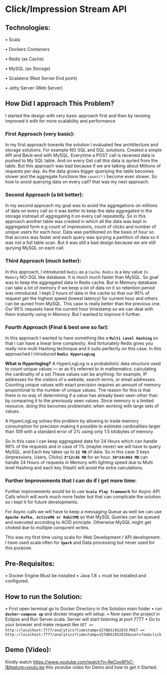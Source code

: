 # Click/Impression Stream API

## Technologies:

•	Scala

•	Dockers Containers

•	Redis (as Cache)

•	MySQL (as Storage)

•	Scalatera (Rest Server End point)

•	Jetty Server (Web Server)


## How Did I approach This Problem?

I started the design with very basic approach first and then by revising improved it with for more scalability and performance

### First Approach (very basic):

In my first approach towards the solution I evaluated few archtitecture and storage solutions. For example NO SQL and SQL solutions. Created a simple API and Back-end with MySQL. Everytime a POST call is received data is pushed to My SQL table. And on every Get call this data is quried from the table. But this approach was bad because if we are talking about Millions of requests per day. As the data grows bigger queriying the table becomes slower and the aggregate functions like `count(*)` become even slower. So how to avoid querying data on every call? that was my next approach.

### Second Approach (a bit better):
In my second approach my goal was to avoid the aggregations on millions of data on every call so it was better to keep the data aggregated in the storage instread of aggregating it on every call repeatedly. So in this approach another table was created in which all the data was kept in aggregated form e.g count of impressions, count of clicks and number of unique users for each hour. Data was partitioned on the basis of hour so that access was faster and each query was qurying a partition of data so it was not a full table scan. But it was still a bad design because we are still qurying MySQL on each call.

### Third Approach (much better):

In this approach, I introduced `Redis` as a `Cache`. `Redis` is a key value `In Memory` NO-SQL like database. It is much much faster than MySQL. So goal was to keep the aggregated data in Redis cache. But in Memory database can take a lot of memory if we keep a lot of data on it so retention period was introduced. I kept 2 hours of data in the cache so that our 95% of request get the highest speed (lowest latency) for current hour and others can be quried from MySQL. This case is really better than the previous one. Our 95% requests have the current hour timestamp so we can deal with them instantly using in Memory. But I wanted to improve it further.

### Fourth Approach (Final & best one so far):
In this approach I wanted to have something like a **`Multi Level Hashing`** so that i can have a linear time complexity. And fortunately Redis gives you really nice multi Hashing technique and it suits perfectly on this case. In this approached I introduced **`Redis HyperLogLog`** 

**What is Hyperloglog?**
A HyperLogLog is a probabilistic data structure used to count unique values — or as it’s referred to in mathematics: calculating the cardinality of a set.These values can be anything: for example, IP addresses for the visitors of a website, search terms, or email addresses.
Counting unique values with exact precision requires an amount of memory proportional to the number of unique values. The reason for this is that there is no way of determining if a value has already been seen other than by comparing it to the previously seen values.
Since memory is a limited resource, doing this becomes problematic when working with large sets of values.

A HyperLogLog solves this problem by allowing to trade memory consumption for precision making it possible to estimate cardinalities larger than 109 with a standard error of 2% using only 1.5 kilobytes of memory

So in this case I can keep aggregated data for 24 Hours which can handle 99% of the requests and in case of 1% (maybe never) we will have to query MySQL. and Each key takes up to **`12 MB`** of data. So in this case 3 keys (impressions, Users, Clicks) **`3*12=36 MB`** for an hour. **`36*24=864 MB`** can handle 24 Hours of requests in Memory with lighting speed due to Multi level Hashing and each key (Hash) will avoid the extra calculations.

### Further Improvements that I can do if I get more time:
Further improvements would be to use **`Scala Play framework`** for Async API Calls which will work much more faster but that can complicate the solution so i kept it for future developments.

For Async calls we will have to keep a messaging Queue as well we can use **`Apache Kafka, ActiveMQ or RabitMQ`** so that MySQL Queries can be queued and executed according to ACID principle. Otherwise MySQL might get choked due to multiple conqurent writes.

This was my first time using scala for Web Development / API development. I have used scala often for **`Spark`** and Data processing but never used for this purpose. 


## Pre-Requisites:
•	Docker Engine Must be installed
•	Java 1.8 + must be installed and configured.


## How to run the Solution:

•	First open terminal go to Docker Directory in the Solution main folder
•	run **`docker-compose up`** and docker images will setup.
•	Now open the project in Eclipse and Run Server.scala. Server will start listening at port 7777
•	Go to your browser and make request like 
	`GET => http://localhost:7777/analytics?timestamp=1578651952635`
	`POST => http://localhost:7777/analytics?timestamp=1578651952635&user=foo&click`


## Demo (Video):

Kindly watch https://www.youtube.com/watch?v=ReCpv6FhC-I&feature=youtu.be this youtube video for Demo and how to get it Started.